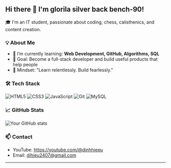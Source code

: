 ## Hi there 👋 I'm glorila silver back bench-90!

🎓 I'm an IT student, passionate about coding, chess, calisthenics, and content creation.

### 💡 About Me
- 🌱 I’m currently learning: **Web Development, GitHub, Algorithms, SQL**
- 🎯 Goal: Become a full-stack developer and build useful products that help people
- 🧠 Mindset: "Learn relentlessly. Build fearlessly."

### 🛠 Tech Stack
![HTML5](https://img.shields.io/badge/-HTML5-E34F26?logo=html5&logoColor=white&style=flat)
![CSS3](https://img.shields.io/badge/-CSS3-1572B6?logo=css3&logoColor=white&style=flat)
![JavaScript](https://img.shields.io/badge/-JavaScript-F7DF1E?logo=javascript&logoColor=black&style=flat)
![Git](https://img.shields.io/badge/-Git-F05032?logo=git&logoColor=white&style=flat)
![MySQL](https://img.shields.io/badge/-MySQL-4479A1?logo=mysql&logoColor=white&style=flat)

### 📈 GitHub Stats
![Your GitHub stats](https://github-readme-stats.vercel.app/api?username=gsb-b60&show_icons=true&theme=tokyonight)

### 📫 Contact
- YouTube: https://youtube.com/@dinhhieeu
- Email: dihieu2407@gmail.com

---

